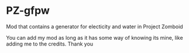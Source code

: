 # PZ-gfpw
Mod that contains a generator for electicity and water in Project Zomboid

You can add my mod as long as it has some way of knowing its mine, like adding me to the credits. Thank you
